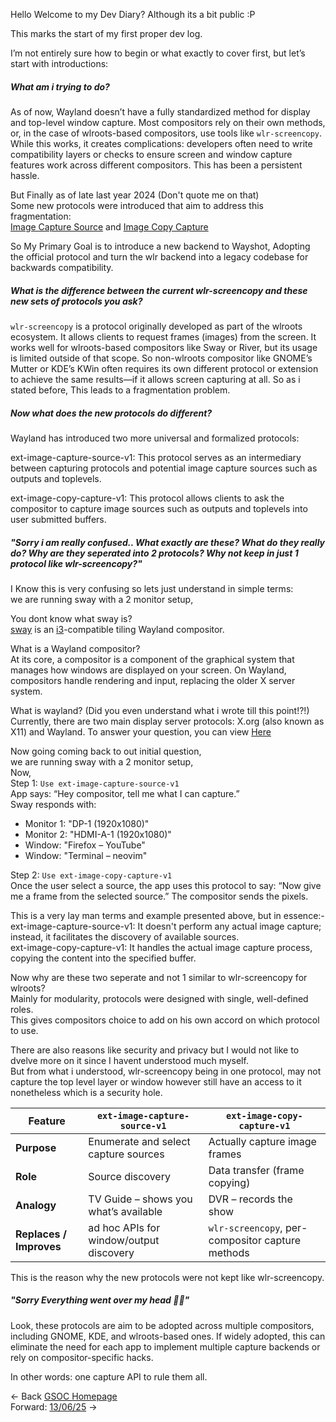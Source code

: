 Hello Welcome to my Dev Diary?
Although its a bit public :P

This marks the start of my first proper dev log.

I’m not entirely sure how to begin or what exactly to cover first,
but let’s start with introductions:

##### What am i trying to do?

As of now, Wayland doesn’t have a fully standardized method for display and top-level window capture. Most compositors rely on their own methods, or, in the case of wlroots-based compositors, use tools like `wlr-screencopy`.
While this works, it creates complications: developers often need to write compatibility layers or checks to ensure screen and window capture features work across different compositors. This has been a persistent hassle.

But Finally as of late last year 2024 (Don't quote me on that)<br>
Some new protocols were introduced that aim to address this fragmentation:<br>
[Image Capture Source](https://wayland.app/protocols/ext-image-capture-source-v1) and 
[Image Copy Capture](https://wayland.app/protocols/ext-image-copy-capture-v1)

So My Primary Goal is to introduce a new backend to Wayshot, Adopting the official protocol and turn the wlr backend into a legacy codebase for backwards compatibility.

##### What is the difference between the current wlr-screencopy and these new sets of protocols you ask?

`wlr-screencopy` is a protocol originally developed as part of the wlroots ecosystem. It allows clients to request frames (images) from the screen. It works well for wlroots-based compositors like Sway or River, but its usage is limited outside of that scope. 
So non-wlroots compositor like GNOME’s Mutter or KDE’s KWin often requires its own different protocol or extension to achieve the same results—if it allows screen capturing at all.
So as i stated before, This leads to a fragmentation problem.

##### Now what does the new protocols do different?

Wayland has introduced two more universal and formalized protocols:

ext-image-capture-source-v1: This protocol serves as an intermediary between capturing protocols and potential image capture sources such as outputs and toplevels.

ext-image-copy-capture-v1: This protocol allows clients to ask the compositor to capture image sources such as outputs and toplevels into user submitted buffers.

##### "Sorry i am really confused.. What exactly are these? What do they really do? Why are they seperated into 2 protocols? Why not keep in just 1 protocol like wlr-screencopy?"

I Know this is very confusing so lets just understand in simple terms:<br>
we are running sway with a 2 monitor setup,

You dont know what sway is?<br>
[sway](https://github.com/swaywm/sway "sway") is an [i3](https://github.com/swaywm/sway "i3")-compatible tiling Wayland compositor.

What is a Wayland compositor?<br>
At its core, a compositor is a component of the graphical system that manages how windows are displayed on your screen. On Wayland, compositors handle rendering and input, replacing the older X server system.

What is wayland? (Did you even understand what i wrote till this point!?!)<br>
Currently, there are two main display server protocols: X.org (also known as X11) and Wayland. To answer your question, you can view [Here](https://wayland.freedesktop.org/ "Here")

Now going coming back to out initial question,<br>
we are running sway with a 2 monitor setup,<br>
Now,<br>
Step 1: `Use ext-image-capture-source-v1`<br>
App says: “Hey compositor, tell me what I can capture.”<br>
Sway responds with:<br>
- Monitor 1: "DP-1 (1920x1080)"<br>
- Monitor 2: "HDMI-A-1 (1920x1080)"<br>
- Window: "Firefox – YouTube"<br>
- Window: "Terminal – neovim"

Step 2: `Use ext-image-copy-capture-v1`<br>
Once the user select a source, the app uses this protocol to say: “Now give me a frame from the selected source.”
The compositor sends the pixels.

This is a very lay man terms and example presented above, but in essence:-<br>
ext-image-capture-source-v1:  It doesn't perform any actual image capture; instead, it facilitates the discovery of available sources.<br>
ext-image-copy-capture-v1: It handles the actual image capture process, copying the content into the specified buffer.

Now why are these two seperate and not 1 similar to wlr-screencopy for wlroots?<br>
Mainly for modularity, protocols were designed with single, well-defined roles.<br>
This gives compositors choice to add on his own accord on which protocol to use.

There are also reasons like security and privacy but I would not like to dvelve more on it since I havent understood much myself.<br>
But from what i understood, wlr-screencopy being in one protocol, may not capture the top level layer or window however still have an access to it nonetheless which is a security hole.


| Feature                  | `ext-image-capture-source-v1`         | `ext-image-copy-capture-v1`          |
|--------------------------|----------------------------------------|----------------------------------------|
| **Purpose**              | Enumerate and select capture sources   | Actually capture image frames          |
| **Role**                 | Source discovery                       | Data transfer (frame copying)          |
| **Analogy**              | TV Guide – shows you what’s available  | DVR – records the show                 |
| **Replaces / Improves**  | ad hoc APIs for window/output discovery | `wlr-screencopy`, per-compositor capture methods |

This is the reason why the new protocols were not kept like wlr-screencopy.

##### "Sorry Everything went over my head 😵‍💫"

Look, these protocols are aim to be adopted across multiple compositors, including GNOME, KDE, and wlroots-based ones. If widely adopted, this can eliminate the need for each app to implement multiple capture backends or rely on compositor-specific hacks.

In other words: one capture API to rule them all.

<- Back [GSOC Homepage](GSOC_old.md)<br> 
Forward: [13/06/25](May_13_25.md) ->
